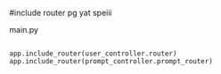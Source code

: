 #include router pg yat speiii

main.py

```

app.include_router(user_controller.router)
app.include_router(prompt_controller.prompt_router)

```
